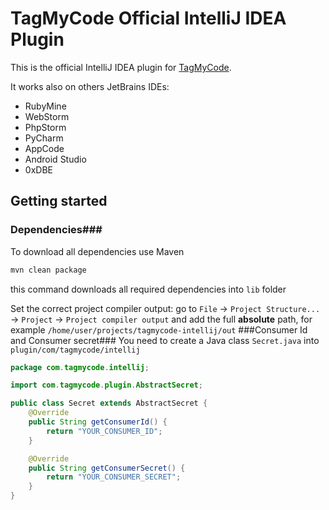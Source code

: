 TagMyCode Official IntelliJ IDEA Plugin
=======================================

This is the official IntelliJ IDEA plugin for [TagMyCode](http://tagmycode.com).

It works also on others JetBrains IDEs:
* RubyMine
* WebStorm
* PhpStorm
* PyCharm
* AppCode
* Android Studio
* 0xDBE

## Getting started ##
### Dependencies###
To download all dependencies use Maven

```bash
mvn clean package
```

this command downloads all required dependencies into ```lib``` folder

Set the correct project compiler output: go to ```File``` -> ```Project Structure...``` -> ```Project``` -> ```Project compiler output``` and add the full **absolute** path, for example ```/home/user/projects/tagmycode-intellij/out```
###Consumer Id and Consumer secret###
You need to create a Java class ```Secret.java``` into ```plugin/com/tagmycode/intellij```

```java
package com.tagmycode.intellij;

import com.tagmycode.plugin.AbstractSecret;

public class Secret extends AbstractSecret {
    @Override
    public String getConsumerId() {
        return "YOUR_CONSUMER_ID";
    }

    @Override
    public String getConsumerSecret() {
        return "YOUR_CONSUMER_SECRET";
    }
}

```
